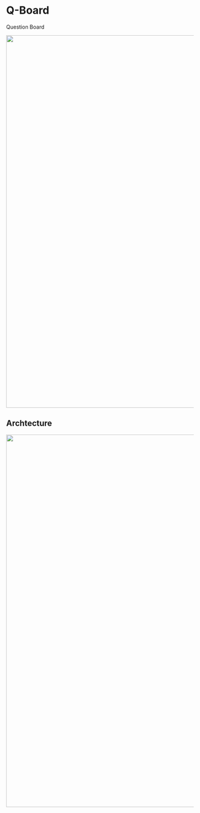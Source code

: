 # Q-Board
Question Board
<p align="center">
<img src='imgs/product.PNG' width="1000px"/>

## Archtecture
<p align="center">
<img src='imgs/archi.PNG' width="1000px"/>